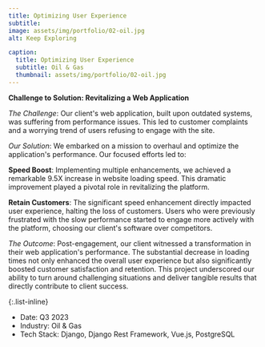 ```yaml
---
title: Optimizing User Experience
subtitle:
image: assets/img/portfolio/02-oil.jpg
alt: Keep Exploring

caption:
  title: Optimizing User Experience
  subtitle: Oil & Gas
  thumbnail: assets/img/portfolio/02-oil.jpg
---
```


**Challenge to Solution: Revitalizing a Web Application**

*The Challenge*: Our client's web application, built upon outdated systems, was suffering from
performance issues. This led to customer complaints and a worrying trend of users refusing to engage
with the site.

*Our Solution*: We embarked on a mission to overhaul and optimize the application's performance. Our
focused efforts led to:

**Speed Boost**: Implementing multiple enhancements, we achieved a remarkable 9.5X increase in
website loading speed. This dramatic improvement played a pivotal role in revitalizing the platform.

**Retain Customers**: The significant speed enhancement directly impacted user experience, halting
the loss of customers. Users who were previously frustrated with the slow performance started to
engage more actively with the platform, choosing our client's software over competitors.

*The Outcome*: Post-engagement, our client witnessed a transformation in their web application's
performance. The substantial decrease in loading times not only enhanced the overall user experience
but also significantly boosted customer satisfaction and retention. This project underscored our
ability to turn around challenging situations and deliver tangible results that directly contribute
to client success.

{:.list-inline}
- Date: Q3 2023
- Industry: Oil & Gas
- Tech Stack: Django, Django Rest Framework, Vue.js, PostgreSQL
